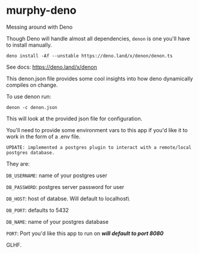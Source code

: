 # murphy-deno
Messing around with Deno


Though Deno will handle almost all dependencies, `denon` is one you'll have to install manually.

```deno install -Af --unstable https://deno.land/x/denon/denon.ts```

See docs: https://deno.land/x/denon

This denon.json file provides some cool insights into how deno dynamically compiles on change.

To use denon run: 

`denon -c denon.json`

This will look at the provided json file for configuration. 

You'll need to provide some environment vars to this app if you'd like it to work in the form of a .env file.

`UPDATE: implemented a postgres plugin to interact with a remote/local postgres database.`


They are: 


`DB_USERNAME`: name of your postgres user

`DB_PASSWORD`: postgres server password for user

`DB_HOST`: host of databse. Will default to localhost\

`DB_PORT`: defaults to 5432

`DB_NAME`: name of your postgres database

`PORT`: Port you'd like this app to run on ***will default to port 8080***


GLHF. 